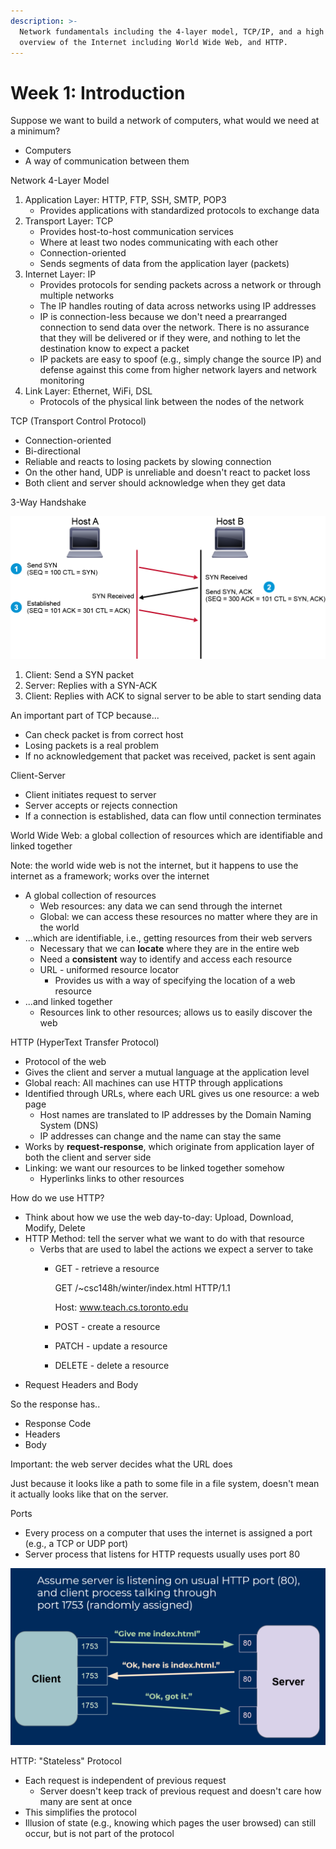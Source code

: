 ```yaml
---
description: >-
  Network fundamentals including the 4-layer model, TCP/IP, and a high level
  overview of the Internet including World Wide Web, and HTTP.
---
```


# Week 1: Introduction

Suppose we want to build a network of computers, what would we need at a minimum?

* Computers
* A way of communication between them

Network 4-Layer Model

1. Application Layer: HTTP, FTP, SSH, SMTP, POP3
   * Provides applications with standardized protocols to exchange data
2. Transport Layer: TCP
   * Provides host-to-host communication services
   * Where at least two nodes communicating with each other
   * Connection-oriented
   * Sends segments of data from the application layer \(packets\)
3. Internet Layer: IP
   * Provides protocols for sending packets across a network or through multiple networks
   * The IP handles routing of data across networks using IP addresses
   * IP is connection-less because we don't need a prearranged connection to send data over the network. There is no assurance that they will be delivered or if they were, and nothing to let the destination know to expect a packet
   * IP packets are easy to spoof \(e.g., simply change the source IP\) and defense against this come from higher network layers and network monitoring
4. Link Layer: Ethernet, WiFi, DSL
   * Protocols of the physical link between the nodes of the network

TCP \(Transport Control Protocol\)

* Connection-oriented
* Bi-directional
* Reliable and reacts to losing packets by slowing connection
* On the other hand, UDP is unreliable and doesn't react to packet loss
* Both client and server should acknowledge when they get data

3-Way Handshake

![](.gitbook/assets/image%20%281%29.png)

1. Client: Send a SYN packet
2. Server: Replies with a SYN-ACK
3. Client: Replies with ACK to signal server to be able to start sending data

An important part of TCP because...

* Can check packet is from correct host
* Losing packets is a real problem
* If no acknowledgement that packet was received, packet is sent again

Client-Server

* Client initiates request to server
* Server accepts or rejects connection
* If a connection is established, data can flow until connection terminates

World Wide Web: a global collection of resources which are identifiable and linked together

Note: the world wide web is not the internet, but it happens to use the internet as a framework; works over the internet

* A global collection of resources
  * Web resources: any data we can send through the internet
  * Global: we can access these resources no matter where they are in the world
* ...which are identifiable, i.e., getting resources from their web servers
  * Necessary that we can **locate** where they are in the entire web
  * Need a **consistent** way to identify and access each resource
  * URL - uniformed resource locator
    * Provides us with a way of specifying the location of a web resource
* ...and linked together
  * Resources link to other resources; allows us to easily discover the web

HTTP \(HyperText Transfer Protocol\)

* Protocol of the web
* Gives the client and server a mutual language at the application level
* Global reach: All machines can use HTTP through applications
* Identified through URLs, where each URL gives us one resource: a web page
  * Host names are translated to IP addresses by the Domain Naming System \(DNS\)
  * IP addresses can change and the name can stay the same
* Works by **request-response**, which originate from application layer of both the client and server side
* Linking: we want our resources to be linked together somehow
  * Hyperlinks links to other resources

How do we use HTTP?

* Think about how we use the web day-to-day: Upload, Download, Modify, Delete
* HTTP Method: tell the server what we want to do with that resource
  * Verbs that are used to label the actions we expect a server to take
    * GET - retrieve a resource

      GET /~csc148h/winter/index.html HTTP/1.1

      Host: www.teach.cs.toronto.edu

    * POST - create a resource
    * PATCH - update a resource
    * DELETE - delete a resource
* Request Headers and Body

So the response has.. 

* Response Code
* Headers
* Body

Important: the web server decides what the URL does

Just because it looks like a path to some file in a file system, doesn't mean it actually looks like that on the server.

Ports

* Every process on a computer that uses the internet is assigned a port \(e.g., a TCP or UDP port\)
* Server process that listens for HTTP requests usually uses port 80

![](.gitbook/assets/image%20%282%29.png)

HTTP: "Stateless" Protocol

* Each request is independent of previous request
  * Server doesn't keep track of previous request and doesn't care how many are sent at once
* This simplifies the protocol
* Illusion of state \(e.g., knowing which pages the user browsed\) can still occur, but is not part of the protocol

